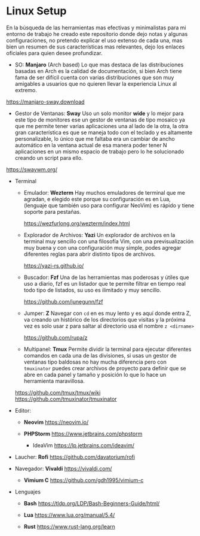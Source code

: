 
# Linux Setup

En la búsqueda de las herramientas mas efectivas y minimalistas para mi entorno de trabajo he creado este repositorio donde dejo notas y algunas configuraciones, no pretendo explicar el uso extenso de cada una, mas bien un resumen de sus características mas relevantes, dejo los enlaces oficiales para quien desee profundizar. 

- SO: **Manjaro** (Arch based)
Lo que mas destaca de las distribuciones  basadas en Arch es la calidad de documentación, si bien Arch tiene fama de ser difícil cuenta con varias distribuciones que son muy amigables a usuarios que no quieren llevar la experiencia Linux al extremo.

https://manjaro-sway.download
  
- Gestor de Ventanas: **Sway**
Uso un solo monitor **wide** y lo mejor para este tipo de monitores ese un gestor de ventanas de tipo mosaico ya que me permite tener varias aplicaciones una al lado de la otra, la otra gran característica es que se maneja todo con el teclado y es altamente personalizable, lo único que me faltaba era un cambiar de ancho automático en la ventana  actual de esa manera poder tener N aplicaciones en un mismo espacio de trabajo pero lo he solucionado creando un script para ello.

https://swaywm.org/

- Terminal
     - Emulador: **Wezterm**
       Hay muchos emuladores de terminal que me agradan, e elegido este porque su configuración es en Lua, (lenguaje que también uso para configurar NeoVim)   es rápido y
       tiene soporte para pestañas.
       
       https://wezfurlong.org/wezterm/index.html

     - Explorador de Archivos: **Yazi**
       Un explorador de archivos en la terminal muy sencillo con una filosofía Vim, con una previsualización muy buena y con una configuración muy simple, podes agregar             diferentes reglas para abrir distinto tipos de archivos.

       https://yazi-rs.github.io/
  
     - Buscador: **Fzf**
       Una de las herramientas mas poderosas y útiles que uso a diario, fzf es un listador que te permite filtrar en tiempo real todo tipo de listados, su uso es ilimitado y        muy sencillo.

       https://github.com/junegunn/fzf

     - Jumper: **Z**
       Navegar con `cd` en es muy lento y es aquí donde entra Z,  va creando un histórico de los directorios que visitas y la próxima vez es solo usar z para saltar al directorio usa el nombre `z <dirname>`

       https://github.com/rupa/z
       
     - Multipanel: **Tmux**
       Permite dividir la terminal para ejecutar diferentes comandos en cada una de las divisiones,  si usas un gestor de ventanas tipo baldosas no hay mucha diferencia pero con `tmuxinator` puedes crear archivos de proyecto para definir que se abre en cada panel y tamaño y posición lo que lo hace un herramienta  maravillosa. 
       
     https://github.com/tmux/tmux/wiki
     https://github.com/tmuxinator/tmuxinator 
       
- Editor:
    - **Neovim**
      https://neovim.io/
      
    - **PHPStorm**
      https://www.jetbrains.com/phpstorm
      - IdeaVim
        https://lp.jetbrains.com/ideavim/
      
- Laucher: **Rofi**
  https://github.com/davatorium/rofi
      
- Navegador: **Vivaldi**
    https://vivaldi.com/
  
  - **Vimium C**
    https://github.com/gdh1995/vimium-c


- Lenguajes
    - **Bash**
      https://tldp.org/LDP/Bash-Beginners-Guide/html/
      
    - **Lua**
      https://www.lua.org/manual/5.4/
      
    - **Rust**
      https://www.rust-lang.org/learn

